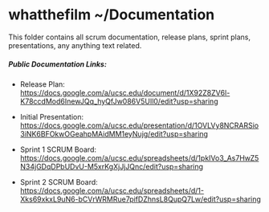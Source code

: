 # whatthefilm ~/Documentation

This folder contains all scrum documentation, release plans, sprint plans, presentations, any anything text related.

##### Public Documentation Links:

- Release Plan: 
https://docs.google.com/a/ucsc.edu/document/d/1X92Z8ZV6l-K78ccdMod6InewJQq_hyQfJw086V5UIl0/edit?usp=sharing

- Initial Presentation:
https://docs.google.com/a/ucsc.edu/presentation/d/1OVLVy8NCRARSio3iNK6BFOkwOGeahpMAidMM1eyNujg/edit?usp=sharing

- Sprint 1 SCRUM Board:
https://docs.google.com/a/ucsc.edu/spreadsheets/d/1pkIVo3_As7HwZ5N34jGDqDPbUDvU-M5xrKgXjJjJQnc/edit?usp=sharing

- Sprint 2 SCRUM Board:
https://docs.google.com/a/ucsc.edu/spreadsheets/d/1-Xks69xkxL9uN6-bCVrWRMRue7pifDZhnsL8QupQ7Lw/edit?usp=sharing